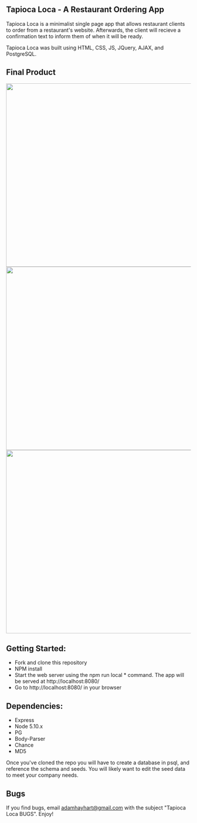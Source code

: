 ## Tapioca Loca - A Restaurant Ordering App

Tapioca Loca is a minimalist single page app that allows restaurant clients to order from a restaurant's website. Afterwards, the client will recieve a confirmation text to inform them of when it will be ready.

Tapioca Loca was built using HTML, CSS, JS, JQuery, AJAX, and PostgreSQL.

## Final Product

<p float="center">
  <img src="https://github.com/elliottthomlison/Tapioca-Loca/blob/master/public/docs/home_loca.png?raw=true" class="center" width=970px height=500px />
  <img src="https://github.com/elliottthomlison/Tapioca-Loca/blob/master/public/docs/modal_loca.png?raw=true" class="center" width=970px height=500px />
  <img src="https://github.com/elliottthomlison/Tapioca-Loca/blob/master/public/docs/text_loca.png?raw=true" class="center" width=970px height=500px />
</p>

## Getting Started:
* Fork and clone this repository
* NPM install
* Start the web server using the npm run local * command. The app will be served at http://localhost:8080/
* Go to http://localhost:8080/ in your browser

## Dependencies:
* Express
* Node 5.10.x
* PG
* Body-Parser
* Chance
* MD5

Once you've cloned the repo you will have to create a database in psql, and reference the schema and seeds. You will likely want to edit the seed data to meet your company needs.

## Bugs
If you find bugs, email adamhayhart@gmail.com with the subject "Tapioca Loca BUGS". Enjoy!
